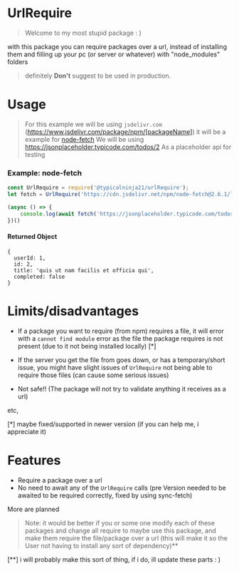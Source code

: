 # UrlRequire
> Welcome to my most stupid package : )

with this package you can require packages over a url, instead of installing them and filling up your pc (or server or whatever) with "node_modules" folders

> definitely **Don't** suggest to be used in production.

# Usage

> For this example we will be using `jsdelivr.com` (https://www.jsdelivr.com/package/npm/[packageName]) 
> it will be a example for [node-fetch](https://www.npmjs.com/package/node-fetch)
> We will be using https://jsonplaceholder.typicode.com/todos/2 As a placeholder api for testing

### Example: node-fetch

```js
const UrlRequire = require('@typicalninja21/urlRequire');
let fetch = UrlRequire('https://cdn.jsdelivr.net/npm/node-fetch@2.6.1/lib/index.js');

(async () => {
    console.log(await fetch('https://jsonplaceholder.typicode.com/todos/2').then(r => r.json()))
})()
```

#### Returned Object
```
{
  userId: 1,
  id: 2,
  title: 'quis ut nam facilis et officia qui',
  completed: false
}
```


# Limits/disadvantages

* If a package you want to require (from npm) requires a file, it will error with a `cannot find module` error as the file the package requires is not present (due to it not being installed locally) [*]

* If the server you get the file from goes down, or has a temporary/short issue, you might have slight issues of `UrlRequire` not being able to require those files (can cause some serious issues)

* Not safe!! (The package will not try to validate anything it receives as a url)

etc,


[*] maybe fixed/supported in newer version (if you can help me, i appreciate it)


# Features

* Require a package over a url 
* No need to await any of the `UrlRequire` calls (pre Version needed to be awaited to be required correctly, fixed by using sync-fetch)

More are planned


> Note: it would be better if you or some one modify each of these packages and change all require to maybe use this package, and make them require the file/package over a url (this will make it so the User not having to install any sort of dependency)**

[**] i will probably make this sort of thing, if i do, ill update these parts : )


